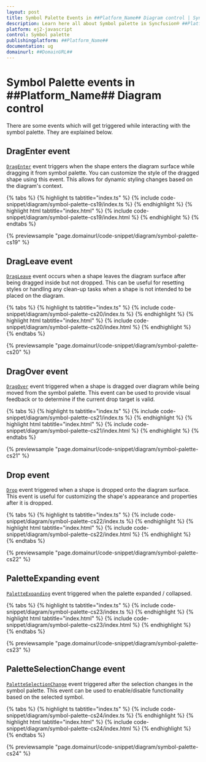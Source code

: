 ```yaml
---
layout: post
title: Symbol Palette Events in ##Platform_Name## Diagram control | Syncfusion®
description: Learn here all about Symbol palette in Syncfusion® ##Platform_Name## Diagram control of Syncfusion Essential® JS 2 and more.
platform: ej2-javascript
control: Symbol palette 
publishingplatform: ##Platform_Name##
documentation: ug
domainurl: ##DomainURL##
---
```


# Symbol Palette events in ##Platform_Name## Diagram control

There are some events which will get triggered while interacting with the symbol palette. They are explained below.

## DragEnter event 

[`DragEnter`](../api/diagram/iDragEnterEventArgs/) event triggers when the shape enters the diagram surface while dragging it from symbol palette. You can customize the style of the dragged shape using this event. This allows for dynamic styling changes based on the diagram's context.

{% tabs %}
{% highlight ts tabtitle="index.ts" %}
{% include code-snippet/diagram/symbol-palette-cs19/index.ts %}
{% endhighlight %}
{% highlight html tabtitle="index.html" %}
{% include code-snippet/diagram/symbol-palette-cs19/index.html %}
{% endhighlight %}
{% endtabs %}
        
{% previewsample "page.domainurl/code-snippet/diagram/symbol-palette-cs19" %}

## DragLeave event

[`DragLeave`](../api/diagram/iDragLeaveEventArgs/) event occurs when a shape leaves the diagram surface after being dragged inside but not dropped. This can be useful for resetting styles or handling any clean-up tasks when a shape is not intended to be placed on the diagram.

{% tabs %}
{% highlight ts tabtitle="index.ts" %}
{% include code-snippet/diagram/symbol-palette-cs20/index.ts %}
{% endhighlight %}
{% highlight html tabtitle="index.html" %}
{% include code-snippet/diagram/symbol-palette-cs20/index.html %}
{% endhighlight %}
{% endtabs %}
        
{% previewsample "page.domainurl/code-snippet/diagram/symbol-palette-cs20" %}

## DragOver event

[`DragOver`](../api/diagram/iDragOverEventArgs/) event triggered when a shape is dragged over diagram while being moved from the symbol palette. This event can be used to provide visual feedback or to determine if the current drop target is valid.

{% tabs %}
{% highlight ts tabtitle="index.ts" %}
{% include code-snippet/diagram/symbol-palette-cs21/index.ts %}
{% endhighlight %}
{% highlight html tabtitle="index.html" %}
{% include code-snippet/diagram/symbol-palette-cs21/index.html %}
{% endhighlight %}
{% endtabs %}
        
{% previewsample "page.domainurl/code-snippet/diagram/symbol-palette-cs21" %}

## Drop event

[`Drop`](../api/diagram/idropeventargs/) event triggered when a shape is dropped onto the diagram surface. This event is useful for customizing the shape's appearance and properties after it is dropped.

{% tabs %}
{% highlight ts tabtitle="index.ts" %}
{% include code-snippet/diagram/symbol-palette-cs22/index.ts %}
{% endhighlight %}
{% highlight html tabtitle="index.html" %}
{% include code-snippet/diagram/symbol-palette-cs22/index.html %}
{% endhighlight %}
{% endtabs %}
        
{% previewsample "page.domainurl/code-snippet/diagram/symbol-palette-cs22" %}

## PaletteExpanding event

[`PaletteExpanding`](../api/diagram/iPaletteExpandArgs/) event triggered when the palette expanded / collapsed.

{% tabs %}
{% highlight ts tabtitle="index.ts" %}
{% include code-snippet/diagram/symbol-palette-cs23/index.ts %}
{% endhighlight %}
{% highlight html tabtitle="index.html" %}
{% include code-snippet/diagram/symbol-palette-cs23/index.html %}
{% endhighlight %}
{% endtabs %}
        
{% previewsample "page.domainurl/code-snippet/diagram/symbol-palette-cs23" %}

## PaletteSelectionChange event

[`PaletteSelectionChange`](../api/diagram/iPaletteSelectionChangeArgs/) event triggered after the selection changes in the symbol palette. This event can be used to enable/disable functionality based on the selected symbol.

{% tabs %}
{% highlight ts tabtitle="index.ts" %}
{% include code-snippet/diagram/symbol-palette-cs24/index.ts %}
{% endhighlight %}
{% highlight html tabtitle="index.html" %}
{% include code-snippet/diagram/symbol-palette-cs24/index.html %}
{% endhighlight %}
{% endtabs %}
        
{% previewsample "page.domainurl/code-snippet/diagram/symbol-palette-cs24" %}

